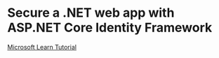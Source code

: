 # Secure a .NET web app with ASP.NET Core Identity Framework
[Microsoft Learn Tutorial](https://learn.microsoft.com/en-us/aspnet/core/security/authentication/identity-api-authorization?view=aspnetcore-8.0&source=recommendations)